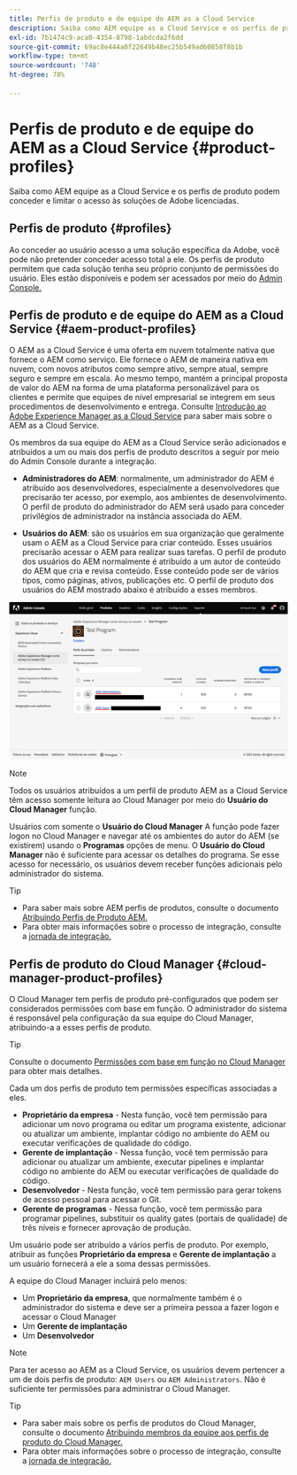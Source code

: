 ```yaml
---
title: Perfis de produto e de equipe do AEM as a Cloud Service
description: Saiba como AEM equipe as a Cloud Service e os perfis de produto podem conceder e limitar o acesso às soluções de Adobe licenciadas.
exl-id: 7b1474c9-aca0-4354-8798-1abdcda2f6dd
source-git-commit: 69ac8e444a0f22649b48ec25b549ad60858f8b1b
workflow-type: tm+mt
source-wordcount: '748'
ht-degree: 78%

---
```


# Perfis de produto e de equipe do AEM as a Cloud Service {#product-profiles}

Saiba como AEM equipe as a Cloud Service e os perfis de produto podem conceder e limitar o acesso às soluções de Adobe licenciadas.

## Perfis de produto {#profiles}

Ao conceder ao usuário acesso a uma solução específica da Adobe, você pode não pretender conceder acesso total a ele. Os perfis de produto permitem que cada solução tenha seu próprio conjunto de permissões do usuário. Eles estão disponíveis e podem ser acessados por meio do [Admin Console.](/help/journey-onboarding/admin-console.md)

## Perfis de produto e de equipe do AEM as a Cloud Service {#aem-product-profiles}

O AEM as a Cloud Service é uma oferta em nuvem totalmente nativa que fornece o AEM como serviço. Ele fornece o AEM de maneira nativa em nuvem, com novos atributos como sempre ativo, sempre atual, sempre seguro e sempre em escala. Ao mesmo tempo, mantém a principal proposta de valor do AEM na forma de uma plataforma personalizável para os clientes e permite que equipes de nível empresarial se integrem em seus procedimentos de desenvolvimento e entrega. Consulte [Introdução ao Adobe Experience Manager as a Cloud Service](/help/overview/introduction.md) para saber mais sobre o AEM as a Cloud Service.

Os membros da sua equipe do AEM as a Cloud Service serão adicionados e atribuídos a um ou mais dos perfis de produto descritos a seguir por meio do Admin Console durante a integração.

* **Administradores do AEM**: normalmente, um administrador do AEM é atribuído aos desenvolvedores, especialmente a desenvolvedores que precisarão ter acesso, por exemplo, aos ambientes de desenvolvimento. O perfil de produto do administrador do AEM será usado para conceder privilégios de administrador na instância associada do AEM.

* **Usuários do AEM**: são os usuários em sua organização que geralmente usam o AEM as a Cloud Service para criar conteúdo. Esses usuários precisarão acessar o AEM para realizar suas tarefas. O perfil de produto dos usuários do AEM normalmente é atribuído a um autor de conteúdo do AEM que cria e revisa conteúdo. Esse conteúdo pode ser de vários tipos, como páginas, ativos, publicações etc. O perfil de produto dos usuários do AEM mostrado abaixo é atribuído a esses membros.

![Perfis de produto](/help/onboarding/assets/admin-console-profiles.png)

>[!NOTE]
>
>Todos os usuários atribuídos a um perfil de produto AEM as a Cloud Service têm acesso somente leitura ao Cloud Manager por meio do **Usuário do Cloud Manager** função.
>
>Usuários com somente o **Usuário do Cloud Manager** A função pode fazer logon no Cloud Manager e navegar até os ambientes do autor do AEM (se existirem) usando o **Programas** opções de menu. O **Usuário do Cloud Manager** não é suficiente para acessar os detalhes do programa. Se esse acesso for necessário, os usuários devem receber funções adicionais pelo administrador do sistema.

>[!TIP]
>
>* Para saber mais sobre AEM perfis de produtos, consulte o documento [Atribuindo Perfis de Produto AEM.](/help/journey-onboarding/assign-profiles-aem.md)
>* Para obter mais informações sobre o processo de integração, consulte a [jornada de integração.](/help/journey-onboarding/overview.md)


## Perfis de produto do Cloud Manager {#cloud-manager-product-profiles}

O Cloud Manager tem perfis de produto pré-configurados que podem ser considerados permissões com base em função. O administrador do sistema é responsável pela configuração da sua equipe do Cloud Manager, atribuindo-a a esses perfis de produto.

>[!TIP]
>
>Consulte o documento [Permissões com base em função no Cloud Manager](/help/onboarding/cloud-manager-introduction.md#role-based-permissions) para obter mais detalhes.

Cada um dos perfis de produto tem permissões específicas associadas a eles.

* **Proprietário da empresa** - Nesta função, você tem permissão para adicionar um novo programa ou editar um programa existente, adicionar ou atualizar um ambiente, implantar código no ambiente do AEM ou executar verificações de qualidade do código.
* **Gerente de implantação** - Nessa função, você tem permissão para adicionar ou atualizar um ambiente, executar pipelines e implantar código no ambiente do AEM ou executar verificações de qualidade do código.
* **Desenvolvedor** - Nesta função, você tem permissão para gerar tokens de acesso pessoal para acessar o Git.
* **Gerente de programas** - Nessa função, você tem permissão para programar pipelines, substituir os quality gates (portais de qualidade) de três níveis e fornecer aprovação de produção.

Um usuário pode ser atribuído a vários perfis de produto. Por exemplo, atribuir as funções **Proprietário da empresa** e **Gerente de implantação** a um usuário fornecerá a ele a soma dessas permissões.

A equipe do Cloud Manager incluirá pelo menos:

* Um **Proprietário da empresa**, que normalmente também é o administrador do sistema e deve ser a primeira pessoa a fazer logon e acessar o Cloud Manager
* Um **Gerente de implantação**
* Um **Desenvolvedor**

>[!NOTE]
>
>Para ter acesso ao AEM as a Cloud Service, os usuários devem pertencer a um de dois perfis de produto: `AEM Users` ou `AEM Administrators`. Não é suficiente ter permissões para administrar o Cloud Manager.

>[!TIP]
>
>* Para saber mais sobre os perfis de produtos do Cloud Manager, consulte o documento [Atribuindo membros da equipe aos perfis de produto do Cloud Manager.](/help/journey-onboarding/assign-profiles-cloud-manager.md)
>* Para obter mais informações sobre o processo de integração, consulte a [jornada de integração.](/help/journey-onboarding/overview.md)


